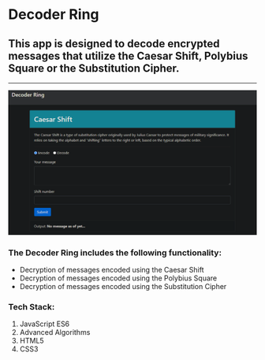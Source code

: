 <!-- Heading --> 
# Decoder Ring
## This app is designed to decode encrypted messages that utilize the Caesar Shift, Polybius Square or the Substitution Cipher. 
<!-- Hoizontal line --> 
___
<!-- Image --> 
![Decoder Ring Webpage Preview](/decoder-ring-web-preview.PNG?raw=true "App Display")
<!-- Horizontal line -->
<!-- UL -->
### The Decoder Ring includes the following functionality: 
* Decryption of messages encoded using the Caesar Shift
* Decryption of messages encoded using the Polybius Square
* Decryption of messages encoded using the Substitution Cipher
<!-- OL -->
### Tech Stack: 
1. JavaScript ES6
1. Advanced Algorithms 
1. HTML5 
1. CSS3 
 
